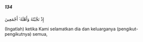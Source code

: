 ##### 134

<span class="ayah">إِذْ نَجَّيْنَٰهُ وَأَهْلَهُۥٓ أَجْمَعِينَ</span>

<span class="ayah_translation">(Ingatlah) ketika Kami selamatkan dia dan keluarganya (pengikut-pengikutnya) semua,</span>
